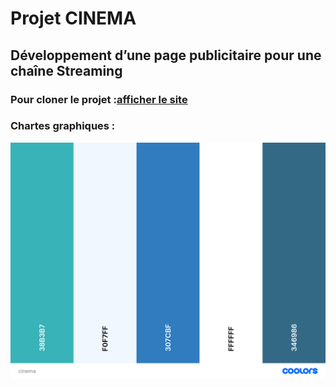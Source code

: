 # Projet CINEMA

## Développement d’une page publicitaire pour une chaîne Streaming

### Pour cloner le projet :[afficher le site](file:///C:/Users/elbou/OneDrive/Bureau/cinema/index.html)

### Chartes graphiques : 

 ![plot](./asset/cinema.png/)